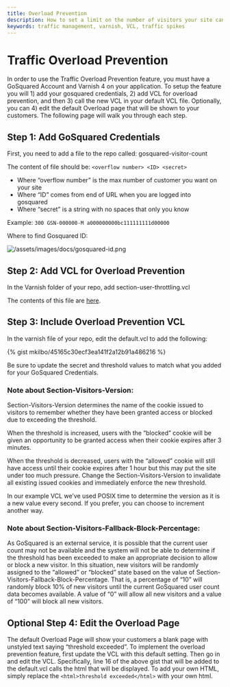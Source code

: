```yaml
---
title: Overload Prevention
description: How to set a limit on the number of visitors your site can safely handle.
keywords: traffic management, varnish, VCL, traffic spikes
---
```


Traffic Overload Prevention
==================

In order to use the Traffic Overload Prevention feature, you must have a GoSquared Account and Varnish 4 on your application. To setup the feature you will 1) add your gosquared credentials, 2) add VCL for overload prevention, and then 3) call the new VCL in your default VCL file. Optionally, you can 4) edit the default Overload page that will be shown to your customers. The following page will walk you through each step.

## Step 1: Add GoSquared Credentials

First, you need to add a file to the repo called:
gosquared-visitor-count

The content of file should be:
`<overflow number> <ID> <secret>`

* Where “overflow number” is the max number of customer you want on your site
* Where “ID” comes from end of URL when you are logged into gosquared
* Where “secret” is a string with no spaces that only you know

Example:
`300 GSN-000000-M a000000000bc111111111d00000`

Where to find Gosquared ID:

![/assets/images/docs/gosquared-id.png](/assets/images/docs/gosquared-id.png)

## Step 2: Add VCL for Overload Prevention

In the Varnish folder of your repo, add section-user-throttling.vcl

The contents of this file are [here](/assets/files/section-user-throttling.vcl).

## Step 3: Include Overload Prevention VCL

In the varnish file of your repo, edit the default.vcl to add the following:

{% gist mkilbo/45165c30ecf3ea141f2a12b91a486216 %}

Be sure to update the secret and threshold values to match what you added for your GoSquared Credentials.


### Note about Section-Visitors-Version:
Section-Visitors-Version determines the name of the cookie issued to visitors to remember whether they have been granted access or blocked due to exceeding the threshold.

When the threshold is increased, users with the “blocked” cookie will be given an opportunity to be granted access when their cookie expires after 3 minutes.

When the threshold is decreased, users with the “allowed” cookie will still have access until their cookie expires after 1 hour but this may put the site under too much pressure. Change the Section-Visitors-Version to invalidate all existing issued cookies and immediately enforce the new threshold.

In our example VCL we’ve used POSIX time to determine the version as it is a new value every second. If you prefer, you can choose to increment another way.


### Note about Section-Visitors-Fallback-Block-Percentage:
As GoSquared is an external service, it is possible that the current user count may not be available and the system will not be able to determine if the threshold has been exceeded to make an appropriate decision to allow or block a new visitor. In this situation, new visitors will be randomly assigned to the “allowed” or “blocked” state based on the value of Section-Visitors-Fallback-Block-Percentage. That is, a percentage of “10” will randomly block 10% of new visitors until the current GoSquared user count data becomes available. A value of “0” will allow all new visitors and a value of “100” will block all new visitors.

## Optional Step 4: Edit the Overload Page

The default Overload Page will show your customers a blank page with unstyled text saying “threshold exceeded”. To implement the overload prevention feature, first update the VCL with this default setting. Then go in and edit the VCL. Specifically, line 16 of the above gist that will be added to the default.vcl calls the html that will be displayed. To add your own HTML, simply replace the `<html>threshold exceeded</html>` with your own html.
